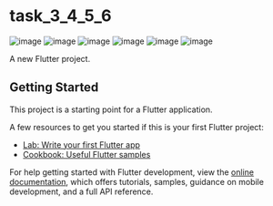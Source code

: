 # task_3_4_5_6
![image](https://github.com/FelopaterAshraf/task3/assets/123656739/018d1aaf-cf2c-48ca-9e08-d9249740ce46)
![image](https://github.com/FelopaterAshraf/task3/assets/123656739/23d55b5b-0145-4202-bc47-e901a2211178)
![image](https://github.com/FelopaterAshraf/task3/assets/123656739/13d61f0b-a062-4b44-80b0-93cc3737f677)
![image](https://github.com/FelopaterAshraf/task3/assets/123656739/9eb7a8d7-e09c-4543-a5e4-87bf088662b6)
![image](https://github.com/FelopaterAshraf/task3/assets/123656739/f7bf9d12-c3e1-4be8-81d9-f5d6160c005f)
![image](https://github.com/FelopaterAshraf/task3_4_5/assets/123656739/0896739a-3394-4e1a-b3b5-5e688dfd3596)








A new Flutter project.

## Getting Started

This project is a starting point for a Flutter application.

A few resources to get you started if this is your first Flutter project:

- [Lab: Write your first Flutter app](https://docs.flutter.dev/get-started/codelab)
- [Cookbook: Useful Flutter samples](https://docs.flutter.dev/cookbook)

For help getting started with Flutter development, view the
[online documentation](https://docs.flutter.dev/), which offers tutorials,
samples, guidance on mobile development, and a full API reference.
